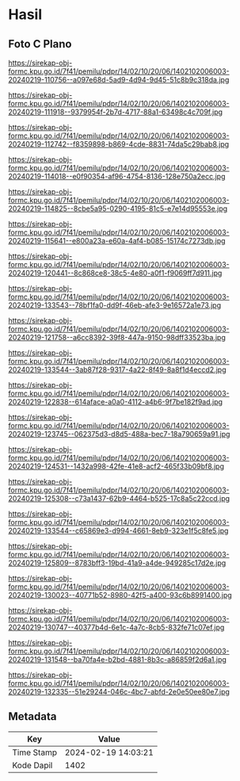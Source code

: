 # Hasil

## Foto C Plano

https://sirekap-obj-formc.kpu.go.id/7f41/pemilu/pdpr/14/02/10/20/06/1402102006003-20240219-110756--a097e68d-5ad9-4d94-9d45-51c8b9c318da.jpg

https://sirekap-obj-formc.kpu.go.id/7f41/pemilu/pdpr/14/02/10/20/06/1402102006003-20240219-111918--9379954f-2b7d-4717-88a1-63498c4c709f.jpg

https://sirekap-obj-formc.kpu.go.id/7f41/pemilu/pdpr/14/02/10/20/06/1402102006003-20240219-112742--f8359898-b869-4cde-8831-74da5c29bab8.jpg

https://sirekap-obj-formc.kpu.go.id/7f41/pemilu/pdpr/14/02/10/20/06/1402102006003-20240219-114018--e0f90354-af96-4754-8136-128e750a2ecc.jpg

https://sirekap-obj-formc.kpu.go.id/7f41/pemilu/pdpr/14/02/10/20/06/1402102006003-20240219-114825--8cbe5a95-0290-4195-81c5-e7e14d95553e.jpg

https://sirekap-obj-formc.kpu.go.id/7f41/pemilu/pdpr/14/02/10/20/06/1402102006003-20240219-115641--e800a23a-e60a-4af4-b085-15174c7273db.jpg

https://sirekap-obj-formc.kpu.go.id/7f41/pemilu/pdpr/14/02/10/20/06/1402102006003-20240219-120441--8c868ce8-38c5-4e80-a0f1-f9069ff7d911.jpg

https://sirekap-obj-formc.kpu.go.id/7f41/pemilu/pdpr/14/02/10/20/06/1402102006003-20240219-133543--78bf1fa0-dd9f-46eb-afe3-9e16572a1e73.jpg

https://sirekap-obj-formc.kpu.go.id/7f41/pemilu/pdpr/14/02/10/20/06/1402102006003-20240219-121758--a6cc8392-39f8-447a-9150-98dff33523ba.jpg

https://sirekap-obj-formc.kpu.go.id/7f41/pemilu/pdpr/14/02/10/20/06/1402102006003-20240219-133544--3ab87f28-9317-4a22-8f49-8a8f1d4eccd2.jpg

https://sirekap-obj-formc.kpu.go.id/7f41/pemilu/pdpr/14/02/10/20/06/1402102006003-20240219-122838--614aface-a0a0-4112-a4b6-9f7be182f9ad.jpg

https://sirekap-obj-formc.kpu.go.id/7f41/pemilu/pdpr/14/02/10/20/06/1402102006003-20240219-123745--062375d3-d8d5-488a-bec7-18a790659a91.jpg

https://sirekap-obj-formc.kpu.go.id/7f41/pemilu/pdpr/14/02/10/20/06/1402102006003-20240219-124531--1432a998-42fe-41e8-acf2-465f33b09bf8.jpg

https://sirekap-obj-formc.kpu.go.id/7f41/pemilu/pdpr/14/02/10/20/06/1402102006003-20240219-125308--c73a1437-62b9-4464-b525-17c8a5c22ccd.jpg

https://sirekap-obj-formc.kpu.go.id/7f41/pemilu/pdpr/14/02/10/20/06/1402102006003-20240219-133544--c65869e3-d994-4661-8eb9-323e1f5c8fe5.jpg

https://sirekap-obj-formc.kpu.go.id/7f41/pemilu/pdpr/14/02/10/20/06/1402102006003-20240219-125809--8783bff3-19bd-41a9-a4de-949285c17d2e.jpg

https://sirekap-obj-formc.kpu.go.id/7f41/pemilu/pdpr/14/02/10/20/06/1402102006003-20240219-130023--40771b52-8980-42f5-a400-93c6b8991400.jpg

https://sirekap-obj-formc.kpu.go.id/7f41/pemilu/pdpr/14/02/10/20/06/1402102006003-20240219-130747--40377b4d-6e1c-4a7c-8cb5-832fe71c07ef.jpg

https://sirekap-obj-formc.kpu.go.id/7f41/pemilu/pdpr/14/02/10/20/06/1402102006003-20240219-131548--ba70fa4e-b2bd-4881-8b3c-a86859f2d6a1.jpg

https://sirekap-obj-formc.kpu.go.id/7f41/pemilu/pdpr/14/02/10/20/06/1402102006003-20240219-132335--51e29244-046c-4bc7-abfd-2e0e50ee80e7.jpg


## Metadata

| Key        | Value               |
| ---------- | ------------------- |
| Time Stamp | 2024-02-19 14:03:21 |
| Kode Dapil | 1402                |



